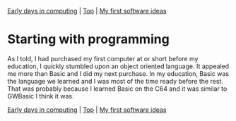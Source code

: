 [Early days in computing](02.html) | [Top](index.html) | [My first software ideas](04.html)

# Starting with programming #

As I told, I had purchased my first computer at or short before my education, I quickly stumbled upon an object oriented language. It appealed me more than Basic and I did my next purchase. In my education, Basic was the language we learned and I was most of the time ready before the rest. That was probably because I learned Basic on the C64 and it was similar to GWBasic I think it was.



[Early days in computing](02.html) | [Top](index.html) | [My first software ideas](04.html)





